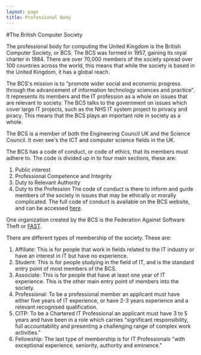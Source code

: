 ```yaml
---
layout: page
title: Professional Body
---
```


#The British Computer Society

The professional body for computing the United Kingdom is the British Computer Society, or BCS. The BCS was formed in 1957, gaining its royal charter in 1984. There are over 70,000 members of the society spread over 100 countries across the world, this means that while the society is based in the United Kingdom, it has a global reach.

The BCS's mission is to "promote wider social and economic progress through the advancement of information technology sciences and practice". It represents its members and the IT profession as a whole on issues that are relevant to society. 
The BCS talks to the government on issues which cover large IT projects, such as the NHS IT system project to privacy and piracy. This means that the BCS plays an important role in society as a whole.

The BCS is a member of both the Engineering Council UK and the Science Council. It over see's the ICT and computer science fields in the UK. 

The BCS has a code of conduct, or code of ethics, that its members must adhere to. The code is divided up in to four main sections, these are:
1.	Public interest
2.	Professional Competence and Integrity
3.	Duty to Relevant Authority
4.	Duty to the Profession
The code of conduct is there to inform and guide members of the society in issues that may be ethically or morally complicated. The full code of conduct is available on the BCS website, and can be accessed [here](http://www.bcs.org/category/6030).

One organization created by the BCS is the Federation Against Software Theft or [FAST]({{site.baseurl}}/professional-issues-2.html).

There are different types of membership of the society. These are:

1.	Affiliate: This is for people that work in fields related to the IT industry or have an interest in IT but have no experience. 
2.	Student: This is for people studying in the field of IT, and is the standard entry point of most members of the BCS.
3.	Associate: This is for people that have at least one year of IT experience. This is the other main entry point of members into the society.
4.	Professional: To be a professional member an applicant must have either five years of IT experience, or have 2-3 years experience and a relevant recognised qualification.
5.	CITP: To be a Chartered IT Professional an applicant must have 3 to 5 years and have been in a role which carries "significant responsibility, full accountability and presenting a challenging range of complex work activities."
6.	Fellowship: The last type of membership is for IT Professionals "with exceptional experience, seniority, authority and eminence."
